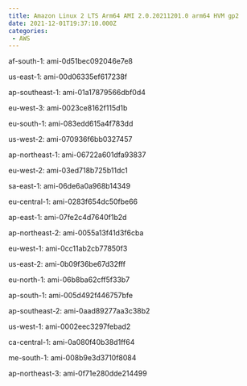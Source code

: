 ```yaml
---
title: Amazon Linux 2 LTS Arm64 AMI 2.0.20211201.0 arm64 HVM gp2
date: 2021-12-01T19:37:10.000Z
categories:
 - AWS
---
```


af-south-1: ami-0d51bec092046e7e8

us-east-1: ami-00d06335ef617238f

ap-southeast-1: ami-01a17879566dbf0d4

eu-west-3: ami-0023ce8162f115d1b

eu-south-1: ami-083edd615a4f783dd

us-west-2: ami-070936f6bb0327457

ap-northeast-1: ami-06722a601dfa93837

eu-west-2: ami-03ed718b725b11dc1

sa-east-1: ami-06de6a0a968b14349

eu-central-1: ami-0283f654dc50fbe66

ap-east-1: ami-07fe2c4d7640f1b2d

ap-northeast-2: ami-0055a13f41d3f6cba

eu-west-1: ami-0cc11ab2cb77850f3

us-east-2: ami-0b09f36be67d32fff

eu-north-1: ami-06b8ba62cff5f33b7

ap-south-1: ami-005d492f446757bfe

ap-southeast-2: ami-0aad89277aa3c38b2

us-west-1: ami-0002eec3297febad2

ca-central-1: ami-0a080f40b38d1ff64

me-south-1: ami-008b9e3d3710f8084

ap-northeast-3: ami-0f71e280dde214499

